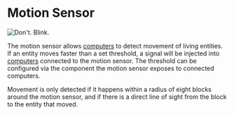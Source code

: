 # Motion Sensor

![Don't. Blink.](oredict:oc:motionSensor)

The motion sensor allows [computers](../general/computer.md) to detect movement of living entities. If an entity moves faster than a set threshold, a signal will be injected into [computers](../general/computer.md) connected to the motion sensor. The threshold can be configured via the component the motion sensor exposes to connected computers.

Movement is only detected if it happens within a radius of eight blocks around the motion sensor, and if there is a direct line of sight from the block to the entity that moved.
